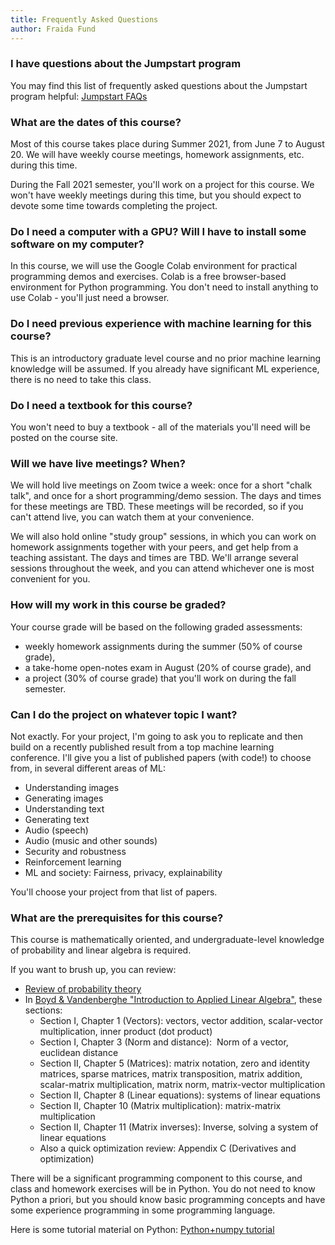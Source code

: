 ```yaml
---
title: Frequently Asked Questions
author: Fraida Fund
---
```


### I have questions about the Jumpstart program 

You may find this list of frequently asked questions about the Jumpstart
program helpful: [Jumpstart FAQs](https://engineering.nyu.edu/admissions/graduate/admitted-students/jumpstart-your-nyu-experience/faq)

### What are the dates of this course?

Most of this course takes place during Summer 2021, from June 7 to
August 20. We will have weekly course meetings, homework assignments,
etc. during this time.

During the Fall 2021 semester, you'll work on a project for this
course. We won't have weekly meetings during this time, but you should
expect to devote some time towards completing the project. 

### Do I need a computer with a GPU? Will I have to install some software on my computer? 

In this course, we will use the Google Colab environment for practical
programming demos and exercises. Colab is a free browser-based
environment for Python programming. You don't need to install anything
to use Colab - you'll just need a browser.

### Do I need previous experience with machine learning for this course? 

This is an introductory graduate level course and no prior machine
learning knowledge will be assumed. If you already have significant ML
experience, there is no need to take this class.

### Do I need a textbook for this course?

You won't need to buy a textbook - all of the materials you'll need
will be posted on the course site.

### Will we have live meetings? When? 

We will hold live meetings on Zoom twice a week: once for a short
"chalk talk", and once for a short programming/demo session. The days
and times for these meetings are TBD. These meetings will be recorded,
so if you can't attend live, you can watch them at your convenience.

We will also hold online "study group" sessions, in which you can work
on homework assignments together with your peers, and get help from a
teaching assistant. The days and times are TBD. We'll arrange several
sessions throughout the week, and you can attend whichever one is most
convenient for you.

### How will my work in this course be graded? 

Your course grade will be based on the following graded assessments:

-   weekly homework assignments during the summer (50% of course
    grade), 
-   a take-home open-notes exam in August (20% of course grade), and 
-   a project (30% of course grade) that you'll work on during the fall
    semester.

### Can I do the project on whatever topic I want? 

Not exactly. For your project, I'm going to ask you to replicate and
then build on a recently published result from a top machine learning
conference. I'll give you a list of published papers (with code!) to
choose from, in several different areas of ML:

-   Understanding images
-   Generating images
-   Understanding text
-   Generating text
-   Audio (speech)
-   Audio (music and other sounds)
-   Security and robustness
-   Reinforcement learning
-   ML and society: Fairness, privacy, explainability

You'll choose your project from that list of papers.

### What are the prerequisites for this course? 

This course is mathematically oriented, and undergraduate-level
knowledge of probability and linear algebra is required. 

If you want to brush up, you can review:

-   [Review of probability
    theory](http://cs229.stanford.edu/section/cs229-prob.pdf)
-   In [Boyd & Vandenberghe "Introduction to Applied Linear
    Algebra"](http://vmls-book.stanford.edu/vmls.pdf), these sections:
    -   Section I, Chapter 1 (Vectors): vectors, vector addition,
        scalar-vector multiplication, inner product (dot product)
    -   Section I, Chapter 3 (Norm and distance):  Norm of a vector,
        euclidean distance 
    -   Section II, Chapter 5 (Matrices): matrix notation, zero and
        identity matrices, sparse matrices, matrix transposition, matrix
        addition, scalar-matrix multiplication, matrix norm,
        matrix-vector multiplication
    -   Section II, Chapter 8 (Linear equations): systems of linear
        equations
    -   Section II, Chapter 10 (Matrix multiplication): matrix-matrix
        multiplication
    -   Section II, Chapter 11 (Matrix inverses): Inverse, solving a
        system of linear equations
    -   Also a quick optimization review: Appendix C (Derivatives and
        optimization)

There will be a significant programming component to this course, and
class and homework exercises will be in Python. You do not need to know
Python a priori, but you should know basic programming concepts and have
some experience programming in some programming language.

Here is some tutorial material on Python: [Python+numpy
tutorial](https://colab.research.google.com/github/ffund/ml-notebooks/blob/master/notebooks/1-python-numpy-tutorial.ipynb)
